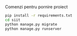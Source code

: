 Comenzi pentru pornire proiect

```bash
pip install -r requirements.txt
cd siit
python manage.py migrate
python manage.py runserver
```
